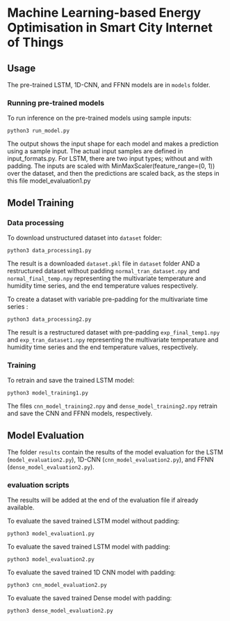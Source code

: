 # Machine Learning-based Energy Optimisation in Smart City Internet of Things

## Usage

The pre-trained LSTM, 1D-CNN, and FFNN models are in `models` folder.

### Running pre-trained models 

To run inference on the pre-trained models using sample inputs: 
```
python3 run_model.py 
```
The output shows the input shape for each model and makes a prediction using a sample input. The actual input samples are defined in input_formats.py. For LSTM, there are two input types; without and with padding. The inputs are scaled with MinMaxScaler(feature_range=(0, 1)) over the dataset, and then the predictions are scaled back, as the steps in this file model_evaluation1.py

## Model Training

### Data processing

To download unstructured dataset into `dataset` folder:
```
python3 data_processing1.py 
```
The result is a downloaded `dataset.pkl` file in `dataset` folder AND a restructured dataset without padding `normal_tran_dataset.npy` and `normal_final_temp.npy` representing the multivariate temperature and humidity time series, and the end temperature values respectively.

To create a dataset with variable pre-padding for the multivariate time series :
```
python3 data_processing2.py 
```
The result is a restructured dataset with pre-padding `exp_final_temp1.npy` and `exp_tran_dataset1.npy` representing the multivariate temperature and humidity time series and the end temperature values, respectively. 

### Training

To retrain and save the trained LSTM model:
```
python3 model_training1.py 
```
The files `cnn_model_training2.npy` and `dense_model_training2.npy` retrain and save the CNN and FFNN models, respectively.

## Model Evaluation

The folder `results` contain the results of the model evaluation for the LSTM (`model_evaluation2.py`), 1D-CNN (`cnn_model_evaluation2.py`), and FFNN (`dense_model_evaluation2.py`).

### evaluation scripts 

The results will be added at the end of the evaluation file if already available.

To evaluate the saved trained LSTM model without padding:
```
python3 model_evaluation1.py
```

To evaluate the saved trained LSTM model with padding:
```
python3 model_evaluation2.py
```

To evaluate the saved trained 1D CNN model with padding:

```
python3 cnn_model_evaluation2.py
```

To evaluate the saved trained Dense model with padding:
```
python3 dense_model_evaluation2.py
```
